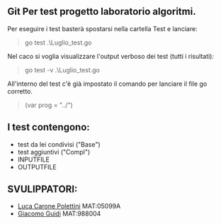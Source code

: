 ## Git Per test progetto laboratorio algoritmi.
Per eseguire i test basterà spostarsi nella cartella Test e lanciare:
>go test .\Luglio_test.go

Nel caco si voglia visualizzare l'output verboso dei test (tutti i risultati):
>go test -v .\Luglio_test.go

All'interno del test c'è già impostato il comando per lanciare il file go corretto.
>(var prog = "../")

## I test contengono:

+ test da lei condivisi ("Base") 
+ test aggiuntivi ("Compl")
+ INPUTFILE
+ OUTPUTFILE

## SVULIPPATORI:

+ [Luca Carone Polettini](https://github.com/lochy54) MAT:05099A  
+ [Giacomo Guidi](https://github.com/sirfuryy) MAT:988004  
